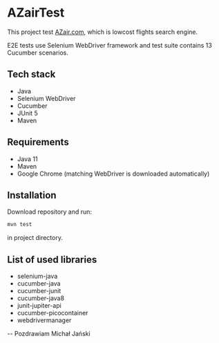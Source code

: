 # AZairTest

This project test [AZair.com](https://www.azair.com), which is lowcost flights search engine. 

E2E tests use Selenium WebDriver framework and test suite contains 13 Cucumber scenarios.

## Tech stack

* Java
* Selenium WebDriver
* Cucumber
* JUnit 5
* Maven

## Requirements

* Java 11
* Maven
* Google Chrome (matching WebDriver is downloaded automatically)

## Installation

Download repository and run:

```bash
mvn test
```
in project directory.

## List of used libraries
* selenium-java
* cucumber-java
* cucumber-junit
* cucumber-java8
* junit-jupiter-api
* cucumber-picocontainer
* webdrivermanager

-- 
Pozdrawiam
Michał Jański
